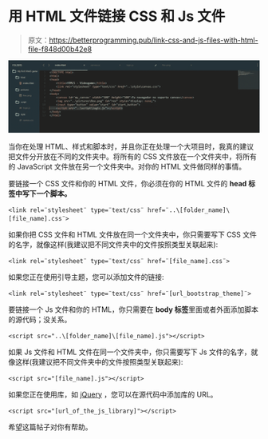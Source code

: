 # 用 HTML 文件链接 CSS 和 Js 文件

> 原文：<https://betterprogramming.pub/link-css-and-js-files-with-html-file-f848d00b42e8>

![](img/4336a27fa31d3e09c291e08f5725eaaa.png)

当你在处理 HTML、样式和脚本时，并且你正在处理一个大项目时，我真的建议把文件分开放在不同的文件夹中。将所有的 CSS 文件放在一个文件夹中，将所有的 JavaScript 文件放在另一个文件夹中。对你的 HTML 文件做同样的事情。

要链接一个 CSS 文件和你的 HTML 文件，你必须在你的 HTML 文件的 **head 标签中写下一个脚本。**

`<link rel=¨stylesheet¨ type=¨text/css¨ href=¨..\[folder_name]\[file_name].css¨>`

如果你把 CSS 文件和 HTML 文件放在同一个文件夹中，你只需要写下 CSS 文件的名字，就像这样(我建议把不同文件夹中的文件按照类型关联起来):

`<link rel=¨stylesheet¨ type=¨text/css¨ href=¨[file_name].css¨>`

如果您正在使用引导主题，您可以添加文件的链接:

`<link rel=¨stylesheet¨ type=¨text/css¨ href=¨[url_bootstrap_theme]¨>`

要链接一个 Js 文件和你的 HTML，你只需要在 **body 标签**里面或者外面添加脚本的源代码；没关系。

`<script src="..\[folder_name]\[file_name].js"></script>`

如果 Js 文件和 HTML 文件在同一个文件夹中，你只需要写下 Js 文件的名字，就像这样(我建议把不同文件夹中的文件按照类型关联起来):

`<script src="[file_name].js"></script>`

如果您正在使用库，如 [jQuery](https://jquery.com/) ，您可以在源代码中添加库的 URL。

`<script src="[url_of_the_js_library]"></script>`

希望这篇帖子对你有帮助。